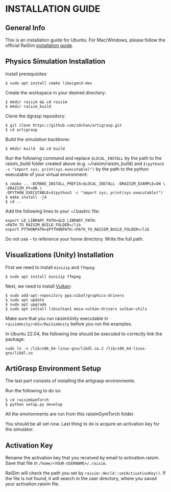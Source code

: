 # INSTALLATION GUIDE

## General Info

This is an installation guide for Ubuntu. For Mac/Windows, please follow the official RaiSim [installation guide](https://raisim.com/sections/Installation.html).

## Physics Simulation Installation

Install prerequisites
```
$ sudo apt install cmake libeigen3-dev
```

Create the workspace in your desired directory:
```
$ mkdir raisim && cd raisim
$ mkdir raisim_build
```

Clone the dgrasp repository:

```
$ git clone https://github.com/zdchan/artigrasp.git
$ cd artigrasp
```

Build the simulation backbone:
```
$ mkdir build  && cd build
```
Run the following command and replace ```$LOCAL_INSTALL``` by the path to the raisim_build folder created above (e.g. ~/raisim/raisim_build) and ```$(python3 -c "import sys; print(sys.executable)")``` by the path to the python executable of your virtual environment:
```
$ cmake .. -DCMAKE_INSTALL_PREFIX=$LOCAL_INSTALL -DRAISIM_EXAMPLE=ON \ 
-DRAISIM_PY=ON \ 
-DPYTHON_EXECUTABLE=$(python3 -c "import sys; print(sys.executable)")
$ make install -j4
$ cd ..
```


Add the following lines to your ~/.bashrc file:
``` 
export LD_LIBRARY_PATH=$LD_LIBRARY_PATH:<PATH_TO_RAISIM_BUILD_FOLDER>/lib
export PYTHONPATH=$PYTHONPATH:<PATH_TO_RAISIM_BUILD_FOLDER>/lib
```
Do not use ```~``` to reference your home directory. Write the full path.

## Visualizations (Unity) Installation

First we need to install ```minizip``` and ```ffmpeg```:

```
$ sudo apt install minizip ffmpeg
```

Next, we need to install [Vulkan](https://linuxconfig.org/install-and-test-vulkan-on-linux):

```
$ sudo add-apt-repository ppa:oibaf/graphics-drivers
$ sudo apt update
$ sudo apt upgrade
$ sudo apt install libvulkan1 mesa-vulkan-drivers vulkan-utils
```

Make sure that you run raisimUnity executable in ```raisimUnity/<OS>/RaiSimUnity``` before you run the examples.

In Ubuntu 22.04, the following line should be executed to correctly link the package:
```
sudo ln -s /lib/x86_64-linux-gnu/libdl.so.2 /lib/x86_64-linux-gnu/libdl.so
```


## ArtiGrasp Environment Setup

The last part consists of installing the artigrasp environments.

Run the following to do so:

```
$ cd raisimGymTorch 
$ python setup.py develop
```

All the environments are run from this raisimGymTorch folder.

You should be all set now. Last thing to do is acquire an activation key for the simulator.

## Activation Key

Rename the activation key that you received by email to activation.raisim. Save that file in ```/home/<YOUR-USERNAME>/.raisim```. 

RaiSim will check the path you set by ```raisim::World::setActivationKey()```. If the file is not found, it will search in the user directory, where you saved your activation.raisim file.

